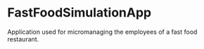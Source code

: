 # FastFoodSimulationApp
Application used for micromanaging the employees of a fast food restaurant.
